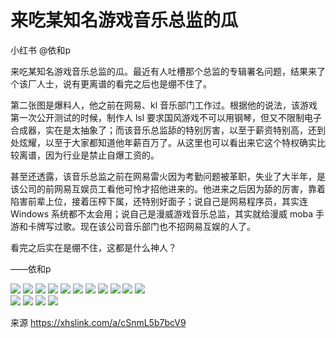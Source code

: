 # 来吃某知名游戏音乐总监的瓜

小红书 @依和p

来吃某知名游戏音乐总监的瓜。最近有人吐槽那个总监的专辑署名问题，结果来了个该厂人士，说有更离谱的看完之后也是绷不住了。

第二张图是爆料人，他之前在网易、kl 音乐部门工作过。根据他的说法，该游戏第一次公开测试的时候，制作人 lsl 要求国风游戏不可以用钢琴，但又不限制电子合成器，实在是太抽象了；而该音乐总监舔的特别厉害，以至于薪资特别高，还到处炫耀，以至于大家都知道他年薪百万了。从这里也可以看出来它这个特权确实比较离谱，因为行业是禁止自爆工资的。

甚至还透露，该音乐总监之前在网易雷火因为考勤问题被革职，失业了大半年，是该公司的前网易互娱员工看他可怜才招他进来的。他进来之后因为舔的厉害，靠着陷害前辈上位，接着压榨下属，还特别好面子；说自己是网易程序员，其实连 Windows 系统都不太会用；说自己是漫威游戏音乐总监，其实就给漫威 moba 手游和卡牌写过歌。现在该公司音乐部门也不招网易互娱的人了。

看完之后实在是绷不住，这都是什么神人？
	
——依和p

![](https://raw.githubusercontent.com/KugouGames/iming-blog/refs/heads/main/evil-of-kurogames/images/xhs_67f154c30000000009015748/1.jpg)
![](https://raw.githubusercontent.com/KugouGames/iming-blog/refs/heads/main/evil-of-kurogames/images/xhs_67f154c30000000009015748/2.jpg)
![](https://raw.githubusercontent.com/KugouGames/iming-blog/refs/heads/main/evil-of-kurogames/images/xhs_67f154c30000000009015748/3.jpg)
![](https://raw.githubusercontent.com/KugouGames/iming-blog/refs/heads/main/evil-of-kurogames/images/xhs_67f154c30000000009015748/4.jpg)
![](https://raw.githubusercontent.com/KugouGames/iming-blog/refs/heads/main/evil-of-kurogames/images/xhs_67f154c30000000009015748/5.jpg)
![](https://raw.githubusercontent.com/KugouGames/iming-blog/refs/heads/main/evil-of-kurogames/images/xhs_67f154c30000000009015748/6.jpg)
![](https://raw.githubusercontent.com/KugouGames/iming-blog/refs/heads/main/evil-of-kurogames/images/xhs_67f154c30000000009015748/7.jpg)
![](https://raw.githubusercontent.com/KugouGames/iming-blog/refs/heads/main/evil-of-kurogames/images/xhs_67f154c30000000009015748/8.jpg)
![](https://raw.githubusercontent.com/KugouGames/iming-blog/refs/heads/main/evil-of-kurogames/images/xhs_67f154c30000000009015748/9.jpg)
![](https://raw.githubusercontent.com/KugouGames/iming-blog/refs/heads/main/evil-of-kurogames/images/xhs_67f154c30000000009015748/10.jpg)
![](https://raw.githubusercontent.com/KugouGames/iming-blog/refs/heads/main/evil-of-kurogames/images/xhs_67f154c30000000009015748/11.jpg)\
![](https://raw.githubusercontent.com/KugouGames/iming-blog/refs/heads/main/evil-of-kurogames/images/xhs_67f154c30000000009015748/12.jpg)
![](https://raw.githubusercontent.com/KugouGames/iming-blog/refs/heads/main/evil-of-kurogames/images/xhs_67f154c30000000009015748/13.jpg)
![](https://raw.githubusercontent.com/KugouGames/iming-blog/refs/heads/main/evil-of-kurogames/images/xhs_67f154c30000000009015748/14.jpg)
![](https://raw.githubusercontent.com/KugouGames/iming-blog/refs/heads/main/evil-of-kurogames/images/xhs_67f154c30000000009015748/15.jpg)

来源 https://xhslink.com/a/cSnmL5b7bcV9
